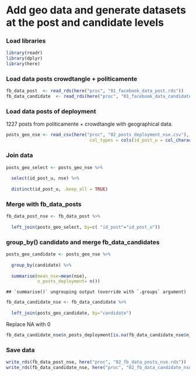 Add geo data and generate datasets at the post and candidate levels
================

### Load libraries

``` r
library(readr)
library(dplyr)
library(here)
```

### Load data posts crowdtangle + politicamente

``` r
fb_data_post  <- read_rds(here("proc", "01_facebook_data_post.rds"))
fb_data_candidate  <- read_rds(here("proc", "01_facebook_data_candidate.rds"))
```

### Load data posts of deployment

1227 posts from politicamente + crowdtangle with geographical data.

``` r
posts_geo_nse <- read_csv(here("proc", "02_posts_deployment_nse.csv"), 
                                col_types = cols(id_post_u = col_character()))
```

### Join data

``` r
posts_geo_select <- posts_geo_nse %>%
  
  select(id_post_u, nse) %>%
  
  distinct(id_post_u, .keep_all = TRUE)
```

### Merge with fb\_data\_posts

``` r
fb_data_post_nse <- fb_data_post %>%
  
  left_join(posts_geo_select, by=c( "id_post"="id_post_u"))
```

### group\_by() candidato and merge fb\_data\_candidates

``` r
posts_geo_candidate <- posts_geo_nse %>%
  
  group_by(candidate) %>%
  
  summarise(mean_nse=mean(nse),
            n_posts_deployment= n())
```

    ## `summarise()` ungrouping output (override with `.groups` argument)

``` r
fb_data_candidate_nse <- fb_data_candidate %>%
  
  left_join(posts_geo_candidate, by="candidate")
```

Replace NA with 0

``` r
fb_data_candidate_nse$n_posts_deployment[is.na(fb_data_candidate_nse$n_posts_deployment)] <- 0
```

### Save data

``` r
write_rds(fb_data_post_nse, here("proc", "02_fb_data_posts_nse.rds"))
write_rds(fb_data_candidate_nse, here("proc", "02_fb_data_candidate_nse.rds"))
```
